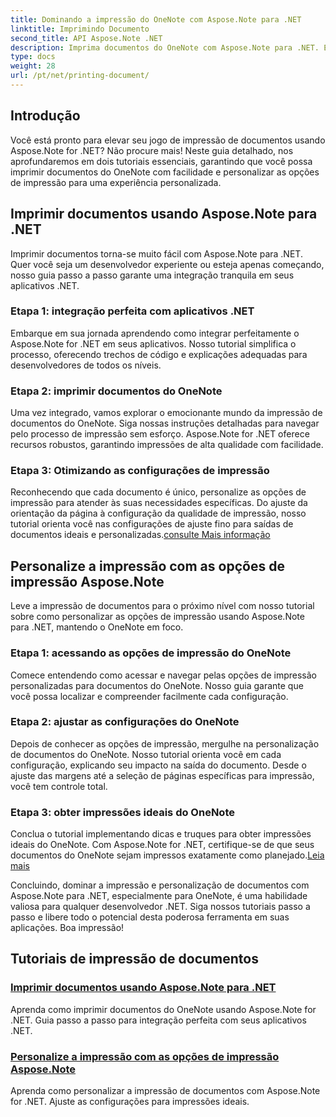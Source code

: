 ```yaml
---
title: Dominando a impressão do OneNote com Aspose.Note para .NET
linktitle: Imprimindo Documento
second_title: API Aspose.Note .NET
description: Imprima documentos do OneNote com Aspose.Note para .NET. Explore a integração perfeita com aplicativos .NET, personalize as opções de impressão e libere o poder da impressão de documentos.
type: docs
weight: 28
url: /pt/net/printing-document/
---
```

## Introdução

Você está pronto para elevar seu jogo de impressão de documentos usando Aspose.Note for .NET? Não procure mais! Neste guia detalhado, nos aprofundaremos em dois tutoriais essenciais, garantindo que você possa imprimir documentos do OneNote com facilidade e personalizar as opções de impressão para uma experiência personalizada.

## Imprimir documentos usando Aspose.Note para .NET

Imprimir documentos torna-se muito fácil com Aspose.Note para .NET. Quer você seja um desenvolvedor experiente ou esteja apenas começando, nosso guia passo a passo garante uma integração tranquila em seus aplicativos .NET.

### Etapa 1: integração perfeita com aplicativos .NET

Embarque em sua jornada aprendendo como integrar perfeitamente o Aspose.Note for .NET em seus aplicativos. Nosso tutorial simplifica o processo, oferecendo trechos de código e explicações adequadas para desenvolvedores de todos os níveis.

### Etapa 2: imprimir documentos do OneNote

Uma vez integrado, vamos explorar o emocionante mundo da impressão de documentos do OneNote. Siga nossas instruções detalhadas para navegar pelo processo de impressão sem esforço. Aspose.Note for .NET oferece recursos robustos, garantindo impressões de alta qualidade com facilidade.

### Etapa 3: Otimizando as configurações de impressão

Reconhecendo que cada documento é único, personalize as opções de impressão para atender às suas necessidades específicas. Do ajuste da orientação da página à configuração da qualidade de impressão, nosso tutorial orienta você nas configurações de ajuste fino para saídas de documentos ideais e personalizadas.[consulte Mais informação](./print-documents/)

## Personalize a impressão com as opções de impressão Aspose.Note

Leve a impressão de documentos para o próximo nível com nosso tutorial sobre como personalizar as opções de impressão usando Aspose.Note para .NET, mantendo o OneNote em foco.

### Etapa 1: acessando as opções de impressão do OneNote

Comece entendendo como acessar e navegar pelas opções de impressão personalizadas para documentos do OneNote. Nosso guia garante que você possa localizar e compreender facilmente cada configuração.

### Etapa 2: ajustar as configurações do OneNote

Depois de conhecer as opções de impressão, mergulhe na personalização de documentos do OneNote. Nosso tutorial orienta você em cada configuração, explicando seu impacto na saída do documento. Desde o ajuste das margens até a seleção de páginas específicas para impressão, você tem controle total.

### Etapa 3: obter impressões ideais do OneNote

 Conclua o tutorial implementando dicas e truques para obter impressões ideais do OneNote. Com Aspose.Note for .NET, certifique-se de que seus documentos do OneNote sejam impressos exatamente como planejado.[Leia mais](./customize-printing-options/)

Concluindo, dominar a impressão e personalização de documentos com Aspose.Note para .NET, especialmente para OneNote, é uma habilidade valiosa para qualquer desenvolvedor .NET. Siga nossos tutoriais passo a passo e libere todo o potencial desta poderosa ferramenta em suas aplicações. Boa impressão!
## Tutoriais de impressão de documentos
### [Imprimir documentos usando Aspose.Note para .NET](./print-documents/)
Aprenda como imprimir documentos do OneNote usando Aspose.Note for .NET. Guia passo a passo para integração perfeita com seus aplicativos .NET.
### [Personalize a impressão com as opções de impressão Aspose.Note](./customize-printing-options/)
Aprenda como personalizar a impressão de documentos com Aspose.Note for .NET. Ajuste as configurações para impressões ideais.